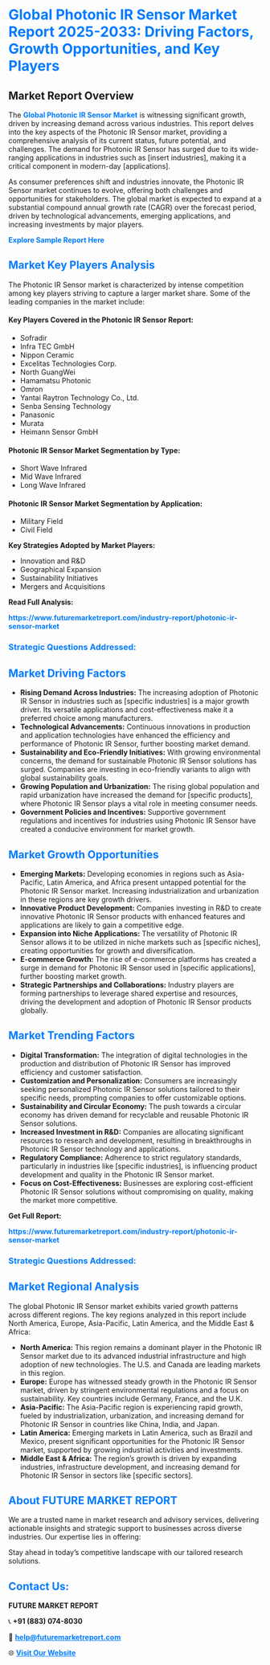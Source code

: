 <h1 style="color: #007BFF;">Global Photonic IR Sensor Market Report 2025-2033: Driving Factors, Growth Opportunities, and Key Players</h1>

<section id="overview">
<h2>Market Report Overview</h2>
<p>The <a href="https://www.futuremarketreport.com/industry-report/photonic-ir-sensor-market" style="color: #007BFF; text-decoration: none;"><strong>Global Photonic IR Sensor Market</strong></a> is witnessing significant growth, driven by increasing demand across various industries. This report delves into the key aspects of the Photonic IR Sensor market, providing a comprehensive analysis of its current status, future potential, and challenges. The demand for Photonic IR Sensor has surged due to its wide-ranging applications in industries such as [insert industries], making it a critical component in modern-day [applications].</p>
<p>As consumer preferences shift and industries innovate, the Photonic IR Sensor market continues to evolve, offering both challenges and opportunities for stakeholders. The global market is expected to expand at a substantial compound annual growth rate (CAGR) over the forecast period, driven by technological advancements, emerging applications, and increasing investments by major players.</p>
</section>

<section id="overview">
<p><a href="https://www.futuremarketreport.com/request-sample/reportId=81521" style="color: #007BFF; text-decoration: none;"><strong>Explore Sample Report Here</strong></a></p>
</section>

<section id="key-players">
<h2 style="color: #007BFF;">Market Key Players Analysis</h2>
<p>The Photonic IR Sensor market is characterized by intense competition among key players striving to capture a larger market share. Some of the leading companies in the market include:</p>
<h4>Key Players Covered in the Photonic IR Sensor Report:</h4>
<ul><li>Sofradir</li><li>Infra TEC GmbH</li><li>Nippon Ceramic</li><li>Excelitas Technologies Corp.</li><li>North GuangWei</li><li>Hamamatsu Photonic</li><li>Omron</li><li>Yantai Raytron Technology Co., Ltd.</li><li>Senba Sensing Technology</li><li>Panasonic</li><li>Murata</li><li>Heimann Sensor GmbH</li></ul>
<h4>Photonic IR Sensor Market Segmentation by Type:</h4>
<ul><li>Short Wave Infrared</li><li>Mid Wave Infrared</li><li>Long Wave Infrared</li></ul>

<h4>Photonic IR Sensor Market Segmentation by Application:</h4>
<ul><li>Military Field</li><li>Civil Field</li></ul>
<p><strong>Key Strategies Adopted by Market Players:</strong></p>
<ul>
<li>Innovation and R&D</li>
<li>Geographical Expansion</li>
<li>Sustainability Initiatives</li>
<li>Mergers and Acquisitions</li>
</ul>
</section>

<section>
<p><strong>Read Full Analysis: </strong></p><a href="https://www.futuremarketreport.com/industry-report/photonic-ir-sensor-market" style="color: #007BFF; text-decoration: none;"><strong>https://www.futuremarketreport.com/industry-report/photonic-ir-sensor-market</strong></a>
<h3 style="color: #007BFF;">Strategic Questions Addressed:</h3>
</section>

<section id="driving-factors">
<h2 style="color: #007BFF;">Market Driving Factors</h2>
<ul>
<li><strong>Rising Demand Across Industries:</strong> The increasing adoption of Photonic IR Sensor in industries such as [specific industries] is a major growth driver. Its versatile applications and cost-effectiveness make it a preferred choice among manufacturers.</li>
<li><strong>Technological Advancements:</strong> Continuous innovations in production and application technologies have enhanced the efficiency and performance of Photonic IR Sensor, further boosting market demand.</li>
<li><strong>Sustainability and Eco-Friendly Initiatives:</strong> With growing environmental concerns, the demand for sustainable Photonic IR Sensor solutions has surged. Companies are investing in eco-friendly variants to align with global sustainability goals.</li>
<li><strong>Growing Population and Urbanization:</strong> The rising global population and rapid urbanization have increased the demand for [specific products], where Photonic IR Sensor plays a vital role in meeting consumer needs.</li>
<li><strong>Government Policies and Incentives:</strong> Supportive government regulations and incentives for industries using Photonic IR Sensor have created a conducive environment for market growth.</li>
</ul>
</section>

<section id="growth-opportunities">
<h2 style="color: #007BFF;">Market Growth Opportunities</h2>
<ul>
<li><strong>Emerging Markets:</strong> Developing economies in regions such as Asia-Pacific, Latin America, and Africa present untapped potential for the Photonic IR Sensor market. Increasing industrialization and urbanization in these regions are key growth drivers.</li>
<li><strong>Innovative Product Development:</strong> Companies investing in R&D to create innovative Photonic IR Sensor products with enhanced features and applications are likely to gain a competitive edge.</li>
<li><strong>Expansion into Niche Applications:</strong> The versatility of Photonic IR Sensor allows it to be utilized in niche markets such as [specific niches], creating opportunities for growth and diversification.</li>
<li><strong>E-commerce Growth:</strong> The rise of e-commerce platforms has created a surge in demand for Photonic IR Sensor used in [specific applications], further boosting market growth.</li>
<li><strong>Strategic Partnerships and Collaborations:</strong> Industry players are forming partnerships to leverage shared expertise and resources, driving the development and adoption of Photonic IR Sensor products globally.</li>
</ul>
</section>

<section id="trending-factors">
<h2 style="color: #007BFF;">Market Trending Factors</h2>
<ul>
<li><strong>Digital Transformation:</strong> The integration of digital technologies in the production and distribution of Photonic IR Sensor has improved efficiency and customer satisfaction.</li>
<li><strong>Customization and Personalization:</strong> Consumers are increasingly seeking personalized Photonic IR Sensor solutions tailored to their specific needs, prompting companies to offer customizable options.</li>
<li><strong>Sustainability and Circular Economy:</strong> The push towards a circular economy has driven demand for recyclable and reusable Photonic IR Sensor solutions.</li>
<li><strong>Increased Investment in R&D:</strong> Companies are allocating significant resources to research and development, resulting in breakthroughs in Photonic IR Sensor technology and applications.</li>
<li><strong>Regulatory Compliance:</strong> Adherence to strict regulatory standards, particularly in industries like [specific industries], is influencing product development and quality in the Photonic IR Sensor market.</li>
<li><strong>Focus on Cost-Effectiveness:</strong> Businesses are exploring cost-efficient Photonic IR Sensor solutions without compromising on quality, making the market more competitive.</li>
</ul>
</section>

<section>
<p><strong>Get Full Report: </strong></p><a href="https://www.futuremarketreport.com/industry-report/photonic-ir-sensor-market" style="color: #007BFF; text-decoration: none;"><strong>https://www.futuremarketreport.com/industry-report/photonic-ir-sensor-market</strong></a>
<h3 style="color: #007BFF;">Strategic Questions Addressed:</h3>
</section>


<section id="regional-analysis">
<h2 style="color: #007BFF;">Market Regional Analysis</h2>
<p>The global Photonic IR Sensor market exhibits varied growth patterns across different regions. The key regions analyzed in this report include North America, Europe, Asia-Pacific, Latin America, and the Middle East & Africa:</p>
<ul>
<li><strong>North America:</strong> This region remains a dominant player in the Photonic IR Sensor market due to its advanced industrial infrastructure and high adoption of new technologies. The U.S. and Canada are leading markets in this region.</li>
<li><strong>Europe:</strong> Europe has witnessed steady growth in the Photonic IR Sensor market, driven by stringent environmental regulations and a focus on sustainability. Key countries include Germany, France, and the U.K.</li>
<li><strong>Asia-Pacific:</strong> The Asia-Pacific region is experiencing rapid growth, fueled by industrialization, urbanization, and increasing demand for Photonic IR Sensor in countries like China, India, and Japan.</li>
<li><strong>Latin America:</strong> Emerging markets in Latin America, such as Brazil and Mexico, present significant opportunities for the Photonic IR Sensor market, supported by growing industrial activities and investments.</li>
<li><strong>Middle East & Africa:</strong> The region’s growth is driven by expanding industries, infrastructure development, and increasing demand for Photonic IR Sensor in sectors like [specific sectors].</li>
</ul>
</section>

<footer>
<h2 style="color: #007BFF;">About FUTURE MARKET REPORT</h2>
<p>We are a trusted name in market research and advisory services, delivering actionable insights and strategic support to businesses across diverse industries. Our expertise lies in offering:</p>

<p>Stay ahead in today’s competitive landscape with our tailored research solutions.</p>

<h2 style="color: #007BFF;">Contact Us:</h2>
<p><strong>FUTURE MARKET REPORT</strong></p>
<p>📞 <strong>+91 (883) 074-8030</strong></p>
<p>📧 <strong><a href="mailto:help@futuremarketreport.com" style="color: #007BFF;">help@futuremarketreport.com</a></strong></p>
<p>🌐 <strong><a href="https://www.futuremarketreport.com/" style="color: #007BFF;">Visit Our Website</a></strong></p>
</footer>